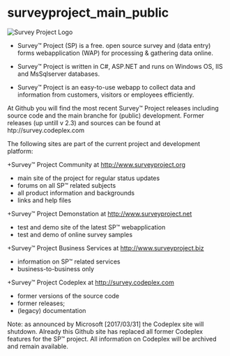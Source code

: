 ﻿# surveyproject_main_public

![Survey Project Logo](http://download-codeplex.sec.s-msft.com/Download?ProjectName=survey&DownloadId=838352&Build=20983)

- Survey™ Project (SP) is a free. open source survey and (data entry) forms webapplication (WAP) for processing & gathering data online. 

- Survey™ Project is written in C#, ASP.NET and runs on Windows OS, IIS and MsSqlserver databases.

- Survey™ Project is an easy-to-use webapp to collect data and information from customers, visitors or employees efficiently.

At Github you will find the most recent Survey™ Project releases including source code and the main branche for (public) development.
Former releases (up untill v 2.3) and sources can be found at htp://survey.codeplex.com


The following sites are part of the current project and development platform:

+Survey™ Project Community at http://www.surveyproject.org
* main site of the project for regular status updates
* forums on all SP™ related subjects
* all product information and backgrounds
* links and help files

+Survey™ Project Demonstation at http://www.surveyproject.net
* test and demo site of the latest SP™ webapplication
* test and demo of online survey samples

+Survey™ Project Business Services at http://www.surveyproject.biz
* information on SP™ related services
* business-to-business only

+Survey™ Project Codeplex at http://survey.codeplex.com
* former versions of the source code
* former releases;
* (legacy) documentation

Note: as announced by Microsoft [2017/03/31] the Codeplex site will shutdown. Already this Github site has replaced all former Codeplex features for the SP™ project. 
All information on Codeplex will be archived and remain available.